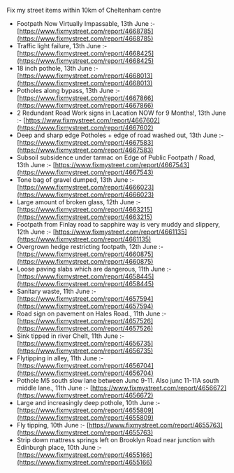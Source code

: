 Fix my street items within 10km of Cheltenham centre

<!-- fix_marker starts -->

- Footpath Now Virtually Impassable, 13th June :- [https://www.fixmystreet.com/report/4668785](https://www.fixmystreet.com/report/4668785)
- Traffic light failure, 13th June :- [https://www.fixmystreet.com/report/4668425](https://www.fixmystreet.com/report/4668425)
- 18 inch pothole, 13th June :- [https://www.fixmystreet.com/report/4668013](https://www.fixmystreet.com/report/4668013)
- Potholes along bypass, 13th June :- [https://www.fixmystreet.com/report/4667866](https://www.fixmystreet.com/report/4667866)
- 2 Redundant Road Work signs in Lacation NOW for 9 Months!, 13th June :- [https://www.fixmystreet.com/report/4667602](https://www.fixmystreet.com/report/4667602)
- Deep and sharp edge Potholes + edge of road washed out, 13th June :- [https://www.fixmystreet.com/report/4667583](https://www.fixmystreet.com/report/4667583)
- Subsoil subsidence under tarmac on Edge of Public Footpath / Road, 13th June :- [https://www.fixmystreet.com/report/4667543](https://www.fixmystreet.com/report/4667543)
- Tone bag of gravel dumped, 13th June :- [https://www.fixmystreet.com/report/4666023](https://www.fixmystreet.com/report/4666023)
- Large amount of broken glass, 12th June :- [https://www.fixmystreet.com/report/4663215](https://www.fixmystreet.com/report/4663215)
- Footpath from Finlay road to sapphire way is very muddy and slippery, 12th June :- [https://www.fixmystreet.com/report/4661135](https://www.fixmystreet.com/report/4661135)
- Overgrown hedge restricting footpath, 12th June :- [https://www.fixmystreet.com/report/4660875](https://www.fixmystreet.com/report/4660875)
- Loose paving slabs which are dangerous, 11th June :- [https://www.fixmystreet.com/report/4658445](https://www.fixmystreet.com/report/4658445)
- Sanitary waste, 11th June :- [https://www.fixmystreet.com/report/4657594](https://www.fixmystreet.com/report/4657594)
- Road sign on pavement on Hales Road., 11th June :- [https://www.fixmystreet.com/report/4657526](https://www.fixmystreet.com/report/4657526)
- Sink tipped in river Chelt, 11th June :- [https://www.fixmystreet.com/report/4656735](https://www.fixmystreet.com/report/4656735)
- Flytipping in alley, 11th June :- [https://www.fixmystreet.com/report/4656704](https://www.fixmystreet.com/report/4656704)
- Pothole M5 south slow lane between Junc 9-11. Also junc 11-11A south middle lane., 11th June :- [https://www.fixmystreet.com/report/4656672](https://www.fixmystreet.com/report/4656672)
- Large and increasingly deep pothole, 10th June :- [https://www.fixmystreet.com/report/4655809](https://www.fixmystreet.com/report/4655809)
- Fly tipping, 10th June :- [https://www.fixmystreet.com/report/4655763](https://www.fixmystreet.com/report/4655763)
- Strip down mattress springs left on Brooklyn Road near junction with Edinburgh place, 10th June :- [https://www.fixmystreet.com/report/4655166](https://www.fixmystreet.com/report/4655166)

<!-- fix_marker ends -->